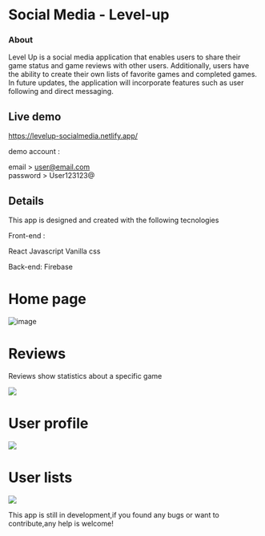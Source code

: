 # Social Media - Level-up


### About


Level Up is a social media application that enables users to share their game status and game reviews with other users. Additionally, users have the ability to create their own lists of favorite games and completed games. In future updates, the application will incorporate features such as user following and direct messaging.


## Live demo 

https://levelup-socialmedia.netlify.app/

demo account : 

email > user@email.com  
password > User123123@


## Details

This app is designed and created with the following tecnologies

Front-end :

React
Javascript
Vanilla css

Back-end:
Firebase 
# Home page
![image](https://github.com/de-Padua/levelup-social_media/blob/Main/level-up/home.JPG)

# Reviews

Reviews show statistics about a specific game

![](https://github.com/de-Padua/levelup-social_media/blob/Main/level-up/reviews.JPG)

# User profile

![](https://github.com/de-Padua/levelup-social_media/blob/Main/level-up/profile.JPG)

# User lists


![](https://github.com/de-Padua/levelup-social_media/blob/Main/level-up/lists.JPG)




This app is still in development,if you found any bugs or want to contribute,any help is welcome!



